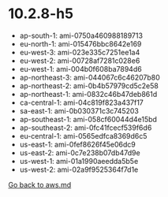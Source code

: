 
 # 10.2.8-h5
- ap-south-1: ami-0750a460988189713
- eu-north-1: ami-015476bbc8642e169
- eu-west-3: ami-023e335c7251ee1a4
- eu-west-2: ami-00728af7281c028e6
- eu-west-1: ami-004b0f608ba7894d6
- ap-northeast-3: ami-044067c6c46207b80
- ap-northeast-2: ami-0b4b57979cd5c2e58
- ap-northeast-1: ami-0832c46b47deb861d
- ca-central-1: ami-04c819f823a437f17
- sa-east-1: ami-0b030371c3c745203
- ap-southeast-1: ami-058cf60044d4e15bd
- ap-southeast-2: ami-0fc41fcecf539f6d6
- eu-central-1: ami-0565edfca8369d6c5
- us-east-1: ami-0fef8626f45e06dc9
- us-east-2: ami-0c7e238b07db47d9e
- us-west-1: ami-01a1990aeedda5b5e
- us-west-2: ami-02a9f9525364f7d1e

[Go back to aws.md](../../aws.md) 
